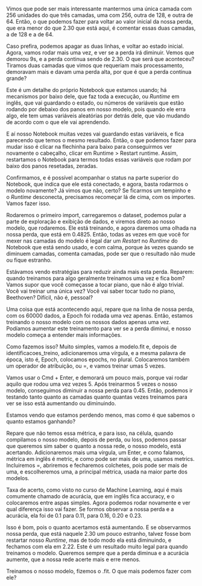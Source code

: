Vimos que pode ser mais interessante mantermos uma única camada com 256 unidades do que três camadas, uma com 256, outra de 128, e outra de 64. Então, o que podemos fazer para voltar ao valor inicial da nossa perda, que era menor do que 2.30 que está aqui, é comentar essas duas camadas, a de 128 e a de 64.

Caso prefira, podemos apagar as duas linhas, e voltar ao estado inicial. Agora, vamos rodar mais uma vez, e ver se a perda irá diminuir. Vemos que demorou 9s, e a perda continua sendo de 2.30. O que será que aconteceu? Tiramos duas camadas que vimos que requeriam mais processamento, demoravam mais e davam uma perda alta, por que é que a perda continua grande?

Este é um detalhe do próprio Notebook que estamos usando; há mecanismos por baixo dele, que faz toda a execução, ou _Runtime_ em inglês, que vai guardando o estado, ou números de variáveis que estão rodando por debaixo dos panos em nosso modelo, pois quando ele erra algo, ele tem umas variáveis aleatórias por detrás dele, que vão mudando de acordo com o que ele vai aprendendo.

E aí nosso Notebook muitas vezes vai guardando estas variáveis, e fica parecendo que temos o mesmo resultado. Então, o que podemos fazer para mudar isso é clicar na flechinha para baixo para conseguirmos ver novamente o cabeçalho, clicar em Runtime > Restart runtime. Assim, restartamos o Notebook para termos todas essas variáveis que rodam por baixo dos panos resetadas, zeradas.

Confirmamos, e é possível acompanhar o status na parte superior do Notebook, que indica que ele está conectado, e agora, basta rodarmos o modelo novamente? Já vimos que não, certo? Se ficarmos um tempinho e o _Runtime_ desconecta, precisamos recomeçar lá de cima, com os importes. Vamos fazer isso.

Rodaremos o primeiro import, carregaremos o dataset, podemos pular a parte de exploração e exibição de dados, e viremos direto ao nosso modelo, que rodaremos. Ele está treinando, e agora daremos uma olhada na nossa perda, que está em 0.4825. Então, todas as vezes em que você for mexer nas camadas do modelo é legal dar um _Restart_ no _Runtime_ do Notebook que está sendo usado, e com calma, porque às vezes quando se diminuem camadas, comenta camadas, pode ser que o resultado não mude ou fique estranho.

Estávamos vendo estratégias para reduzir ainda mais esta perda. Reparem: quando treinamos para algo geralmente treinamos uma vez e fica bom? Vamos supor que você começasse a tocar piano, que não é algo trivial. Você vai treinar uma única vez? Você vai saber tocar tudo no piano, Beethoven? Difícil, não é, pessoal?

Uma coisa que está acontecendo aqui, repare que na linha de nossa perda, com os 60000 dados, a Epoch foi rodada uma vez apenas. Então, estamos treinando o nosso modelo com os nossos dados apenas uma vez. Podíamos aumentar este treinamento para ver se a perda diminui, e nosso modelo começa a entender mais informações.

Como fazemos isso? Muito simples, vamos a modelo.fit e, depois de identificacoes_treino, adicionaremos uma vírgula, e a mesma palavra de época, isto é, Epoch, colocamos epochs, no plural. Colocaremos também um operador de atribuição, ou =, e vamos treinar umas 5 vezes.

Vamos usar o Cmd + Enter, e demorará um pouco mais, porque vai rodar aquilo que rodou uma vez vezes 5. Após treinarmos 5 vezes o nosso modelo, conseguimos diminuir a nossa perda para 0.45. Então, podemos ir testando tanto quanto as camadas quanto quantas vezes treinamos para ver se isso está aumentando ou diminuindo.

Estamos vendo que estamos perdendo menos, mas como é que sabemos o quanto estamos ganhando?

Repare que não temos essa métrica, e para isso, na célula, quando compilamos o nosso modelo, depois de perda, ou loss, podemos passar que queremos sim saber o quanto a nossa rede, o nosso modelo, está acertando. Adicionaremos mais uma vírgula, um Enter, e como falamos, métrica em inglês é metric, e como pode ser mais de uma, usamos metrics. Incluiremos =, abriremos e fecharemos colchetes, pois pode ser mais de uma, e escolheremos uma, a principal métrica, usada na maior parte dos modelos.

Taxa de acerto, como visto no curso de Machine Learning, aqui é mais comumente chamado de acurácia, que em inglês fica accuracy, e o colocaremos entre aspas simples. Agora podemos rodar novamente e ver qual diferença isso vai fazer. Se formos observar a nossa perda e a acurácia, ela foi de 0.1 para 0.11, para 0.16, 0.20 e 0.23.

Isso é bom, pois o quanto acertamos está aumentando. E se observarmos nossa perda, que está naquele 2.30 um pouco estranho, talvez fosse bom restartar nosso _Runtime_, mas de todo modo ela está diminuindo, e fechamos com ela em 2.22. Este é um resultado muito legal para quando treinamos o modelo. Queremos sempre que a perda diminua e a acurácia aumente, que a nossa rede acerte mais e erre menos.

Treinamos o nosso modelo, fizemos o .fit. O que mais podemos fazer com ele?